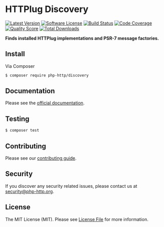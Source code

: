 # HTTPlug Discovery

[![Latest Version](https://img.shields.io/github/release/php-http/discovery.svg?style=flat-square)](https://github.com/php-http/discovery/releases)
[![Software License](https://img.shields.io/badge/license-MIT-brightgreen.svg?style=flat-square)](LICENSE)
[![Build Status](https://img.shields.io/travis/php-http/discovery/master.svg?style=flat-square)](https://travis-ci.org/php-http/discovery)
[![Code Coverage](https://img.shields.io/scrutinizer/coverage/g/php-http/discovery.svg?style=flat-square)](https://scrutinizer-ci.com/g/php-http/discovery)
[![Quality Score](https://img.shields.io/scrutinizer/g/php-http/discovery.svg?style=flat-square)](https://scrutinizer-ci.com/g/php-http/discovery)
[![Total Downloads](https://img.shields.io/packagist/dt/php-http/discovery.svg?style=flat-square)](https://packagist.org/packages/php-http/discovery)

**Finds installed HTTPlug implementations and PSR-7 message factories.**


## Install

Via Composer

``` bash
$ composer require php-http/discovery
```


## Documentation

Please see the [official documentation](http://php-http.readthedocs.org/en/latest/discovery.html).


## Testing

``` bash
$ composer test
```


## Contributing

Please see our [contributing guide](http://docs.php-http.org/en/latest/development/contributing.html).


## Security

If you discover any security related issues, please contact us at [security@php-http.org](mailto:security@php-http.org).


## License

The MIT License (MIT). Please see [License File](LICENSE) for more information.
